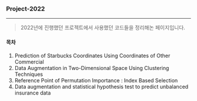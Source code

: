 ### Project-2022

---

> 2022년에 진행했던 프로젝트에서 사용했던 코드들을 정리해논 페이지입니다.



#### 목차

  1. Prediction of Starbucks Coordinates Using Coordinates of Other Commercial
  2. Data Augmentation in Two-Dimensional Space Using Clustering Techniques
  3. Reference Point of Permutation Importance : Index Based Selection  
  4. Data augmentation and statistical hypothesis test to predict unbalanced insurance data
